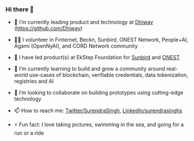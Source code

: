 ### Hi there 👋


- 🔭 I’m currently leading product and technology at [Dhiway](https://dhiway.com) (https://github.com/Dhiway)

- 🫶🏼 I volunteer in Finternet, Beckn, Sunbird, ONEST Network, People+AI, Agami (OpenNyAI), and CORD Network community

- 🧩 I have led product(s) at EkStep Foundation for [Sunbird](https://sunbird.org) and [ONEST](https://onest.network)

- 🌱 I’m currently learning to build and grow a community around real-world use-cases of blockchain, verifiable credentials, data tokenization, registries and AI

- 👯 I’m looking to collaborate on building prototypes using cutting-edge technology

- 📫 How to reach me: [Twitter/SurendraSingh](https://twitter.com/SurendraSingh), [LinkedIn/surendrasinghs](https://www.linkedin.com/in/surendrasinghs/)

- ⚡ Fun fact: I love taking pictures, swimming in the sea, and going for a run or a ride


<!--
**surendrasinghs/surendrasinghs** is a ✨ _special_ ✨ repository because its `README.md` (this file) appears on your GitHub profile.

Here are some ideas to get you started:

- 🔭 I’m currently working on ...
- 🌱 I’m currently learning ...
- 👯 I’m looking to collaborate on ...
- 🤔 I’m looking for help with ...
- 💬 Ask me about ...
- 📫 How to reach me: ...
- 😄 Pronouns: ...
- ⚡ Fun fact: ...

- 💬 Ask me about product leadership, decentralization, product-led growth, education, open-source, social impact, technology
- 😄 Pronouns: He/Him
-->
